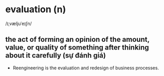 # evaluation (n)

/ɪˌvæljuˈeɪʃn/

## the act of forming an opinion of the amount, value, or quality of something after thinking about it carefully (sự đánh giá)

- Reengineering is the evaluation and redesign of business processes.